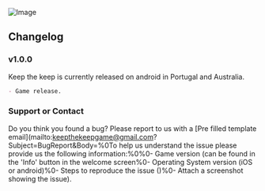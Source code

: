 ![Image](https://drive.google.com/uc?export=view&id=1k1XfyCoH4iK6ESZfqun0SH4UWojbD9UK)

## Changelog

### v1.0.0

Keep the keep is currently released on android in Portugal and Australia.

```markdown
- Game release.
```

### Support or Contact

Do you think you found a bug? Please report to us with a [Pre filled template email](mailto:keepthekeepgame@gmail.com?Subject=BugReport&Body=%0To help us understand the issue please provide us the following information:%0%0- Game version (can be found in the 'Info' button in the welcome screen%0- Operating System version (iOS or android)%0- Steps to reproduce the issue ()%0- Attach a screenshot showing the issue).

